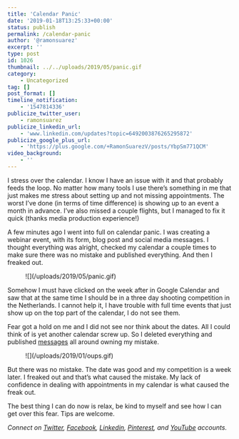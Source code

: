 ```yaml
---
title: 'Calendar Panic'
date: '2019-01-18T13:25:33+00:00'
status: publish
permalink: /calendar-panic
author: '@ramonsuarez'
excerpt: ''
type: post
id: 1026
thumbnail: ../../uploads/2019/05/panic.gif
category:
    - Uncategorized
tag: []
post_format: []
timeline_notification:
    - '1547814336'
publicize_twitter_user:
    - ramonsuarez
publicize_linkedin_url:
    - 'www.linkedin.com/updates?topic=6492003876265295872'
publicize_google_plus_url:
    - 'https://plus.google.com/+RamonSuarezV/posts/YbpSm771QCM'
video_background:
    - ''
---
```

I stress over the calendar. I know I have an issue with it and that probably feeds the loop. No matter how many tools I use there’s something in me that just makes me stress about setting up and not missing appointments. The worst I’ve done (in terms of time difference) is showing up to an event a month in advance. I’ve also missed a couple flights, but I managed to fix it quick (thanks media production experience!)

A few minutes ago I went into full on calendar panic. I was creating a webinar event, with its form, blog post and social media messages. I thought everything was alright, checked my calendar a couple times to make sure there was no mistake and published everything. And then I freaked out.

<div class="wp-block-image"><figure class="aligncenter">![](/uploads/2019/05/panic.gif)</div>Somehow I must have clicked on the week after in Google Calendar and saw that at the same time I should be in a three day shooting competition in the Netherlands. I cannot help it, I have trouble with full time events that just show up on the top part of the calendar, I do not see them.

Fear got a hold on me and I did not see nor think about the dates. All I could think of is yet another calendar screw up. So I deleted everything and published [messages](https://www.facebook.com/ramonsuarezdotcom/videos/216479465970648/?__xts__%5B0%5D=68.ARD-tGxf_os04p-sO00RfTZC-Ev60DVqbC_o7_b-VFjsDYw2Fl0eRTszns9pdE7TNMwyA2g2WgNWwzD9rIW-3X8rigYlRWkX5el-t-5PlnwbmHDgHARK0-m-vYfbJVpz2YZlamqEYjfOzEb6xGnywkF6IF1HA8tnX3JpAvwHxpi22Ajmz2JQR5o4PDadMoj-UStRHsd5YWiZZBT9nbB-rv-TqZN9DMQW9ekUzcNQFrYYBDe-9x3-aJ3sAL1u8NBSYX_kmcBV3qOx1JITgrSzpwjqjrzsTJeclMrxcnmryE7GI-AjjEYh9EpeVIaw6smjKkJEgZiV8yuAwSxw5P_OoSzmRSIT5_NJ&__tn__=-R) all around owning my mistake.

<div class="wp-block-image"><figure class="aligncenter">![](/uploads/2019/01/oups.gif)</div>But there was no mistake. The date was good and my competition is a week later. I freaked out and that’s what caused the mistake. My lack of confidence in dealing with appointments in my calendar is what caused the freak out.

The best thing I can do now is relax, be kind to myself and see how I can get over this fear. Tips are welcome.

*Connect on [Twitter](https://twitter.com/ramonsuarez), [Facebook](https://www.facebook.com/ramonsuarezdotcom), [Linkedin](https://www.linkedin.com/in/ramonsuarez/), [Pinterest](https://www.pinterest.com/ramonsuarez/), and [YouTube](https://www.youtube.com/ramonsuarezv) accounts.*